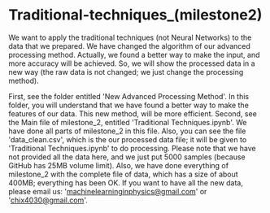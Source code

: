 # Traditional-techniques_(milestone2)
We want to apply the traditional techniques (not Neural Networks) to the data that we prepared. We have changed the algorithm of our advanced processing method. Actually, we found a better way to make the input, and more accuracy will be achieved. So, we will show the processed data in a new way (the raw data is not changed; we just change the processing method). 

First, see the folder entitled 'New Advanced Processing Method'. In this folder, you will understand that we have found a better way to make the features of our data. This new method, will be more efficient.
Second, see the Main file of milestone_2, entitled 'Traditional Techniques.ipynb'. We have done all parts of milestone_2 in this file. Also, you can see the file 'data_clean.csv', which is the our processed data file; it will be given to 'Traditional Techniques.ipynb' to do processing. Please note that we have not provided all the data here, and we just put 5000 samples (because GitHub has 25MB volume limit). Also, we have done everything of milestone_2 with the complete file of data, which has a size of about 400MB; everything has been OK. If you want to have all the new data, please email us: 'machinelearninginphysics@gmail.com' or 'chix4030@gmail.com'. 
